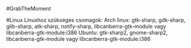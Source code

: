 #GrabTheMoment

#Linux
Linuxhoz szükséges csomagok:
Arch linux: gtk-sharp, gdk-sharp, glib-sharp, atk-sharp, notify-sharp, libcanberra-gtk-module vagy libcanberra-gtk-module:i386
Ubuntu: gtk-sharp2, gnome-sharp2, libcanberra-gtk-module vagy libcanberra-gtk-module:i386
